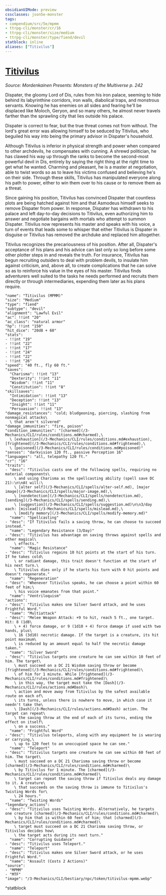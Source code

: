 ```yaml
---
obsidianUIMode: preview
cssclasses: json5e-monster
tags:
- compendium/src/5e/mpmm
- ttrpg-cli/monster/cr/16
- ttrpg-cli/monster/size/medium
- ttrpg-cli/monster/type/fiend/devil
statblock: inline
aliases: ["Titivilus"]
---
```

# [Titivilus](3-Mechanics\CLI\bestiary\npc/titivilus-mpmm.md)
*Source: Mordenkainen Presents: Monsters of the Multiverse p. 242*  

Dispater, the gloomy Lord of Dis, rules from his iron palace, seeming to hide behind its labyrinthine corridors, iron walls, diabolical traps, and monstrous servants. Knowing he has enemies on all sides and fearing he'll be displaced like Moloch, Geryon, and so many others, he almost never travels farther than the sprawling city that lies outside his palace.

Dispater is correct to fear, but the true threat comes not from without. The lord's great error was allowing himself to be seduced by Titivilus, who beguiled his way into being the primary advisor in Dispater's household.

Although Titivilus is inferior in physical strength and power when compared to other archdevils, he compensates with cunning. A shrewd politician, he has clawed his way up through the ranks to become the second-most powerful devil in Dis, entirely by saying the right thing at the right time to get what he wanted. Charming and pleasant, he is a master at negotiation, able to twist words so as to leave his victims confused and believing he's on their side. Through these skills, Titivilus has manipulated everyone along his path to power, either to win them over to his cause or to remove them as a threat.

Since gaining his position, Titivilus has convinced Dispater that countless plots are being hatched against him and that Asmodeus himself seeks to remove Dispater from power. In response, Dispater has withdrawn to his palace and left day-to-day decisions to Titivilus, even authorizing him to answer and negotiate bargains with mortals who attempt to summon Dispater. Titivilus now represents his master and speaks with his voice, a turn of events that leads some to whisper that either Titivilus is Dispater in disguise or Titivilus has removed the archduke and replaced him altogether.

Titivilus recognizes the precariousness of his position. After all, Dispater's acceptance of his plans and his advice can last only so long before some other plotter steps in and reveals the truth. For insurance, Titivilus has begun recruiting outsiders to deal with problem devils, to insulate him against criticism, and, above all, to create complications that he can solve so as to reinforce his value in the eyes of his master. Titivilus finds adventurers well suited to the tasks he needs performed and recruits them directly or through intermediaries, expending them later as his plans require.

```statblock
"name": "Titivilus (MPMM)"
"size": "Medium"
"type": "fiend"
"subtype": "devil"
"alignment": "Lawful Evil"
"ac": !!int "20"
"ac_class": "natural armor"
"hp": !!int "150"
"hit_dice": "20d8 + 60"
"stats":
- !!int "19"
- !!int "22"
- !!int "17"
- !!int "24"
- !!int "22"
- !!int "26"
"speed": "40 ft., fly 60 ft."
"saves":
  "Charisma": !!int "13"
  "Dexterity": !!int "11"
  "Wisdom": !!int "11"
  "Constitution": !!int "8"
"skillsaves":
  "Intimidation": !!int "13"
  "Deception": !!int "13"
  "Insight": !!int "11"
  "Persuasion": !!int "13"
"damage_resistances": "cold; bludgeoning, piercing, slashing from nonmagical attacks\
  \ that aren't silvered"
"damage_immunities": "fire, poison"
"condition_immunities": "[charmed](/3-Mechanics/CLI/rules/conditions.md#charmed),\
  \ [exhaustion](/3-Mechanics/CLI/rules/conditions.md#exhaustion), [frightened](/3-Mechanics/CLI/rules/conditions.md#frightened),\
  \ [poisoned](/3-Mechanics/CLI/rules/conditions.md#poisoned)"
"senses": "darkvision 120 ft., passive Perception 16"
"languages": "all, telepathy 120 ft."
"cr": "16"
"traits":
- "desc": "Titivilus casts one of the following spells, requiring no material components\
    \ and using Charisma as the spellcasting ability (spell save DC 21):\n\nAt will:\
    \ [alter self](/3-Mechanics/CLI/spells/alter-self.md), [major image](/3-Mechanics/CLI/spells/major-image.md),\
    \ [nondetection](/3-Mechanics/CLI/spells/nondetection.md), [sending](/3-Mechanics/CLI/spells/sending.md),\
    \ [suggestion](/3-Mechanics/CLI/spells/suggestion.md)\n\n3/day each: [mislead](/3-Mechanics/CLI/spells/mislead.md),\
    \ [modify memory](/3-Mechanics/CLI/spells/modify-memory.md)"
  "name": "Spellcasting"
- "desc": "If Titivilus fails a saving throw, he can choose to succeed instead."
  "name": "Legendary Resistance (3/Day)"
- "desc": "Titivilus has advantage on saving throws against spells and other magical\
    \ effects."
  "name": "Magic Resistance"
- "desc": "Titivilus regains 10 hit points at the start of his turn. If he takes cold\
    \ or radiant damage, this trait doesn't function at the start of his next turn.\
    \ Titivilus dies only if he starts his turn with 0 hit points and doesn't regenerate."
  "name": "Regeneration"
- "desc": "Whenever Titivilus speaks, he can choose a point within 60 feet of him;\
    \ his voice emanates from that point."
  "name": "Ventriloquism"
"actions":
- "desc": "Titivilus makes one Silver Sword attack, and he uses Frightful Word."
  "name": "Multiattack"
- "desc": "Melee Weapon Attack: +9 to hit, reach 5 ft., one target. Hit: 8 (1d8\
    \ + 4) force damage, or 9 (1d10 + 4) force damage if used with two hands, plus\
    \ 16 (3d10) necrotic damage. If the target is a creature, its hit point maximum\
    \ is reduced by an amount equal to half the necrotic damage taken."
  "name": "Silver Sword"
- "desc": "Titivilus targets one creature he can see within 10 feet of him. The target\
    \ must succeed on a DC 21 Wisdom saving throw or become [frightened](/3-Mechanics/CLI/rules/conditions.md#frightened)\
    \ of him for 1 minute. While [frightened](/3-Mechanics/CLI/rules/conditions.md#frightened)\
    \ in this way, the target must take the [Dash](/3-Mechanics/CLI/rules/actions.md#Dash)\
    \ action and move away from Titivilus by the safest available route on each of\
    \ its turns, unless there is nowhere to move, in which case it needn't take the\
    \ [Dash](/3-Mechanics/CLI/rules/actions.md#Dash) action. The target can repeat\
    \ the saving throw at the end of each of its turns, ending the effect on itself\
    \ on a success."
  "name": "Frightful Word"
- "desc": "Titivilus teleports, along with any equipment he is wearing or carrying,\
    \ up to 120 feet to an unoccupied space he can see."
  "name": "Teleport"
- "desc": "Titivilus targets one creature he can see within 60 feet of him. The target\
    \ must succeed on a DC 21 Charisma saving throw or become [charmed](/3-Mechanics/CLI/rules/conditions.md#charmed)\
    \ by Titivilus for 1 minute. The [charmed](/3-Mechanics/CLI/rules/conditions.md#charmed)\
    \ target can repeat the saving throw if Titivilus deals any damage to it. A creature\
    \ that succeeds on the saving throw is immune to Titivilus's Twisting Words for\
    \ 24 hours."
  "name": "Twisting Words"
"legendary_actions":
- "desc": "Titivilus uses Twisting Words. Alternatively, he targets one creature [charmed](/3-Mechanics/CLI/rules/conditions.md#charmed)\
    \ by him that is within 60 feet of him; that [charmed](/3-Mechanics/CLI/rules/conditions.md#charmed)\
    \ target must succeed on a DC 21 Charisma saving throw, or Titivilus decides how\
    \ the target acts during its next turn."
  "name": "Corrupting Guidance"
- "desc": "Titivilus uses Teleport."
  "name": "Teleport"
- "desc": "Titivilus makes one Silver Sword attack, or he uses Frightful Word."
  "name": "Assault (Costs 2 Actions)"
"source":
- "MPMM"
- "MTF"
"image": "/3-Mechanics/CLI/bestiary/npc/token/titivilus-mpmm.webp"
```
^statblock